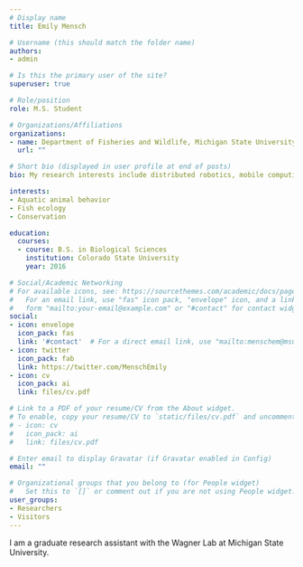 ```yaml
---
# Display name
title: Emily Mensch 

# Username (this should match the folder name)
authors:
- admin

# Is this the primary user of the site?
superuser: true

# Role/position
role: M.S. Student  

# Organizations/Affiliations
organizations:
- name: Department of Fisheries and Wildlife, Michigan State University 
  url: ""

# Short bio (displayed in user profile at end of posts)
bio: My research interests include distributed robotics, mobile computing and programmable matter.

interests:
- Aquatic animal behavior 
- Fish ecology
- Conservation 

education:
  courses:
  - course: B.S. in Biological Sciences
    institution: Colorado State University 
    year: 2016

# Social/Academic Networking
# For available icons, see: https://sourcethemes.com/academic/docs/page-builder/#icons
#   For an email link, use "fas" icon pack, "envelope" icon, and a link in the
#   form "mailto:your-email@example.com" or "#contact" for contact widget.
social:
- icon: envelope
  icon_pack: fas
  link: '#contact'  # For a direct email link, use "mailto:menschem@msu.edu".
- icon: twitter
  icon_pack: fab
  link: https://twitter.com/MenschEmily
- icon: cv
  icon_pack: ai
  link: files/cv.pdf

# Link to a PDF of your resume/CV from the About widget.
# To enable, copy your resume/CV to `static/files/cv.pdf` and uncomment the lines below.
# - icon: cv
#   icon_pack: ai
#   link: files/cv.pdf

# Enter email to display Gravatar (if Gravatar enabled in Config)
email: ""

# Organizational groups that you belong to (for People widget)
#   Set this to `[]` or comment out if you are not using People widget.
user_groups:
- Researchers
- Visitors
---
```


I am a graduate research assistant with the Wagner Lab at Michigan State University.


